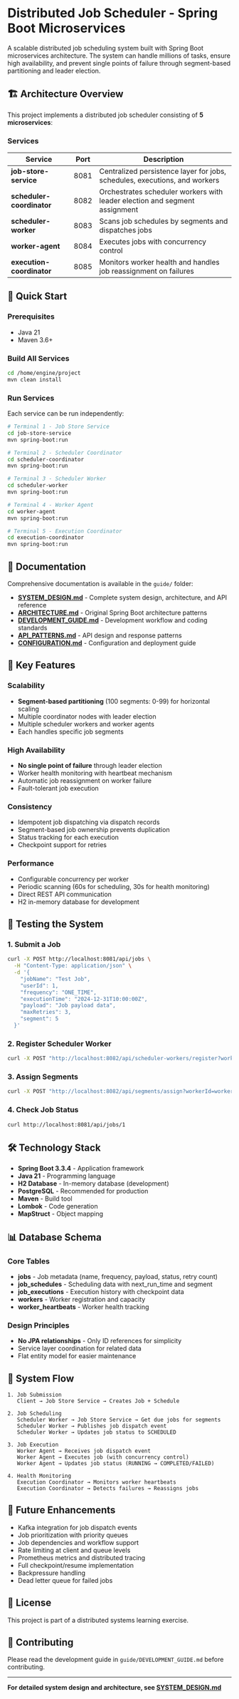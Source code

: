 # Distributed Job Scheduler - Spring Boot Microservices

A scalable distributed job scheduling system built with Spring Boot microservices architecture. The system can handle millions of tasks, ensure high availability, and prevent single points of failure through segment-based partitioning and leader election.

## 🏗️ Architecture Overview

This project implements a distributed job scheduler consisting of **5 microservices**:

### Services

| Service | Port | Description |
|---------|------|-------------|
| **job-store-service** | 8081 | Centralized persistence layer for jobs, schedules, executions, and workers |
| **scheduler-coordinator** | 8082 | Orchestrates scheduler workers with leader election and segment assignment |
| **scheduler-worker** | 8083 | Scans job schedules by segments and dispatches jobs |
| **worker-agent** | 8084 | Executes jobs with concurrency control |
| **execution-coordinator** | 8085 | Monitors worker health and handles job reassignment on failures |

## 🚀 Quick Start

### Prerequisites
- Java 21
- Maven 3.6+

### Build All Services
```bash
cd /home/engine/project
mvn clean install
```

### Run Services

Each service can be run independently:

```bash
# Terminal 1 - Job Store Service
cd job-store-service
mvn spring-boot:run

# Terminal 2 - Scheduler Coordinator
cd scheduler-coordinator
mvn spring-boot:run

# Terminal 3 - Scheduler Worker
cd scheduler-worker
mvn spring-boot:run

# Terminal 4 - Worker Agent
cd worker-agent
mvn spring-boot:run

# Terminal 5 - Execution Coordinator
cd execution-coordinator
mvn spring-boot:run
```

## 📖 Documentation

Comprehensive documentation is available in the `guide/` folder:

- **[SYSTEM_DESIGN.md](./guide/SYSTEM_DESIGN.md)** - Complete system design, architecture, and API reference
- **[ARCHITECTURE.md](./guide/ARCHITECTURE.md)** - Original Spring Boot architecture patterns
- **[DEVELOPMENT_GUIDE.md](./guide/DEVELOPMENT_GUIDE.md)** - Development workflow and coding standards
- **[API_PATTERNS.md](./guide/API_PATTERNS.md)** - API design and response patterns
- **[CONFIGURATION.md](./guide/CONFIGURATION.md)** - Configuration and deployment guide

## 🔑 Key Features

### Scalability
- **Segment-based partitioning** (100 segments: 0-99) for horizontal scaling
- Multiple coordinator nodes with leader election
- Multiple scheduler workers and worker agents
- Each handles specific job segments

### High Availability
- **No single point of failure** through leader election
- Worker health monitoring with heartbeat mechanism
- Automatic job reassignment on worker failure
- Fault-tolerant job execution

### Consistency
- Idempotent job dispatching via dispatch records
- Segment-based job ownership prevents duplication
- Status tracking for each execution
- Checkpoint support for retries

### Performance
- Configurable concurrency per worker
- Periodic scanning (60s for scheduling, 30s for health monitoring)
- Direct REST API communication
- H2 in-memory database for development

## 🧪 Testing the System

### 1. Submit a Job
```bash
curl -X POST http://localhost:8081/api/jobs \
  -H "Content-Type: application/json" \
  -d '{
    "jobName": "Test Job",
    "userId": 1,
    "frequency": "ONE_TIME",
    "executionTime": "2024-12-31T10:00:00Z",
    "payload": "Job payload data",
    "maxRetries": 3,
    "segment": 5
  }'
```

### 2. Register Scheduler Worker
```bash
curl -X POST "http://localhost:8082/api/scheduler-workers/register?workerId=worker-1"
```

### 3. Assign Segments
```bash
curl -X POST "http://localhost:8082/api/segments/assign?workerId=worker-1&desiredSegments=10"
```

### 4. Check Job Status
```bash
curl http://localhost:8081/api/jobs/1
```

## 🛠️ Technology Stack

- **Spring Boot 3.3.4** - Application framework
- **Java 21** - Programming language
- **H2 Database** - In-memory database (development)
- **PostgreSQL** - Recommended for production
- **Maven** - Build tool
- **Lombok** - Code generation
- **MapStruct** - Object mapping

## 📊 Database Schema

### Core Tables
- **jobs** - Job metadata (name, frequency, payload, status, retry count)
- **job_schedules** - Scheduling data with next_run_time and segment
- **job_executions** - Execution history with checkpoint data
- **workers** - Worker registration and capacity
- **worker_heartbeats** - Worker health tracking

### Design Principles
- **No JPA relationships** - Only ID references for simplicity
- Service layer coordination for related data
- Flat entity model for easier maintenance

## 🔄 System Flow

```
1. Job Submission
   Client → Job Store Service → Creates Job + Schedule

2. Job Scheduling
   Scheduler Worker → Job Store Service → Get due jobs for segments
   Scheduler Worker → Publishes job dispatch event
   Scheduler Worker → Updates job status to SCHEDULED

3. Job Execution
   Worker Agent → Receives job dispatch event
   Worker Agent → Executes job (with concurrency control)
   Worker Agent → Updates job status (RUNNING → COMPLETED/FAILED)

4. Health Monitoring
   Execution Coordinator → Monitors worker heartbeats
   Execution Coordinator → Detects failures → Reassigns jobs
```

## 🎯 Future Enhancements

- Kafka integration for job dispatch events
- Job prioritization with priority queues
- Job dependencies and workflow support
- Rate limiting at client and queue levels
- Prometheus metrics and distributed tracing
- Full checkpoint/resume implementation
- Backpressure handling
- Dead letter queue for failed jobs

## 📝 License

This project is part of a distributed systems learning exercise.

## 🤝 Contributing

Please read the development guide in `guide/DEVELOPMENT_GUIDE.md` before contributing.

---

**For detailed system design and architecture, see [SYSTEM_DESIGN.md](./guide/SYSTEM_DESIGN.md)**
